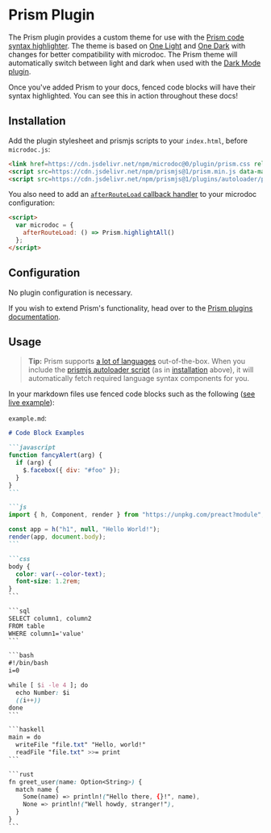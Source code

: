 # Prism Plugin

The Prism plugin provides a custom theme for use with the [Prism code syntax highlighter](https://github.com/PrismJS/prism). The theme is based on [One Light](https://github.com/PrismJS/prism-themes/blob/master/themes/prism-one-light.css) and [One Dark](https://github.com/PrismJS/prism-themes/blob/master/themes/prism-one-dark.css) with changes for better compatibility with microdoc. The Prism theme will automatically switch between light and dark when used with the [Dark Mode plugin](plugins/dark-mode.md).

Once you've added Prism to your docs, fenced code blocks will have their syntax highlighted. You can see this in action throughout these docs!

## Installation

Add the plugin stylesheet and prismjs scripts to your `index.html`, before `microdoc.js`:

```html
<link href=https://cdn.jsdelivr.net/npm/microdoc@0/plugin/prism.css rel=stylesheet>
<script src=https://cdn.jsdelivr.net/npm/prismjs@1/prism.min.js data-manual defer></script>
<script src=https://cdn.jsdelivr.net/npm/prismjs@1/plugins/autoloader/prism-autoloader.min.js defer></script>
```

You also need to add an [`afterRouteLoad` callback handler](configuration.md#afterrouteload) to your microdoc configuration:

```html
<script>
  var microdoc = {
    afterRouteLoad: () => Prism.highlightAll()
  };
</script>
```

## Configuration

No plugin configuration is necessary.

If you wish to extend Prism's functionality, head over to the [Prism plugins documentation](https://prismjs.com/#plugins).

## Usage

> **Tip:** Prism supports [a lot of languages](https://github.com/PrismJS/prism/tree/master/components) out-of-the-box. When you include the [prismjs autoloader script](https://prismjs.com/plugins/autoloader/) (as in [installation](installation) above), it will automatically fetch required language syntax components for you.

In your markdown files use fenced code blocks such as the following ([see live example](https://microdoc.js.org/examples/plugin-prism1.html)):

`example.md`:

````md
# Code Block Examples

```javascript
function fancyAlert(arg) {
  if (arg) {
    $.facebox({ div: "#foo" });
  }
}
```

```js
import { h, Component, render } from "https://unpkg.com/preact?module";

const app = h("h1", null, "Hello World!");
render(app, document.body);
```

```css
body {
  color: var(--color-text);
  font-size: 1.2rem;
}
```

```sql
SELECT column1, column2
FROM table
WHERE column1='value'
```

```bash
#!/bin/bash
i=0

while [ $i -le 4 ]; do
  echo Number: $i
  ((i++))
done
```

```haskell
main = do
  writeFile "file.txt" "Hello, world!"
  readFile "file.txt" >>= print
```

```rust
fn greet_user(name: Option<String>) {
  match name {
    Some(name) => println!("Hello there, {}!", name),
    None => println!("Well howdy, stranger!"),
  }
}
```
````
